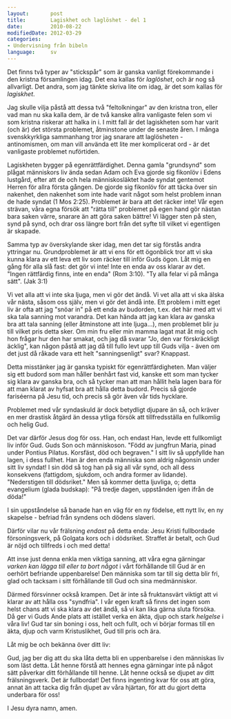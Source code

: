 ```yaml
---
layout:       post
title:        Lagiskhet och laglöshet - del 1
date:         2010-08-22
modifiedDate: 2012-03-29
categories:
- Undervisning från bibeln
language:     sv
---
```

Det finns två typer av "stickspår" som är ganska vanligt förekommande i den kristna församlingen idag. Det ena kallas för <em>laglöshet</em>, och är nog så allvarligt. Det andra, som jag tänkte skriva lite om idag, är det som kallas för <em>lagiskhet</em>.



Jag skulle vilja påstå att dessa två "feltolkningar" av den kristna tron, eller vad man nu ska kalla dem, är de två kanske allra vanligaste felen som vi som kristna riskerar att halka in i. I mitt fall är det lagiskheten som har varit (och är) det största problemet, åtminstone under de senaste åren. I många svenskkyrkliga sammanhang tror jag snarare att laglösheten - antinomismen, om man vill använda ett lite mer komplicerat ord - är det vanligaste problemet nuförtiden.

Lagiskheten bygger på egenrättfärdighet. Denna gamla "grundsynd" som plågat människors liv ända sedan Adam och Eva gjorde sig fikonlöv i Edens lustgård, efter att de och hela människosläktet hade syndat gentemot Herren för allra första gången. De gjorde sig fikonlöv för att täcka över sin nakenhet, den nakenhet som inte hade varit något som helst problem innan de hade syndat (1 Mos 2:25). Problemet är bara att det räcker inte! Vår egen strävan, våra egna försök att "rätta till" problemet på egen hand gör nästan bara saken värre, snarare än att göra saken bättre! Vi lägger sten på sten, synd på synd, och drar oss längre bort från det syfte till vilket vi egentligen är skapade.

Samma typ av överskylande sker idag, men det tar sig förstås andra yttringar nu. Grundproblemet är att vi ens för ett ögonblick tror att vi ska kunna klara av ett leva ett liv som räcker till inför Guds ögon. Låt mig en gång för alla slå fast: det gör vi inte! Inte en enda av oss klarar av det. "Ingen rättfärdig finns, inte en enda" (Rom 3:10). "Ty alla felar vi på många sätt". (Jak 3:1)

Vi vet alla att vi inte ska ljuga, men vi gör det ändå. Vi vet alla att vi ska älska vår nästa, såsom oss själv, men vi gör det ändå inte. Ett problem i mitt eget liv är ofta att jag "snöar in" på ett enda av budorden, t.ex. det här med att vi ska tala sanning mot varandra. Det kan hända att jag kan klara av ganska bra att tala sanning (eller åtminstone att inte ljuga...), men problemet blir ju till vilket pris detta sker. Om min fru eller min mamma lagat mat åt mig och hon frågar hur den har smakat, och jag då svarar "Jo, den var förskräckligt äcklig", kan någon påstå att jag då till fullo levt upp till Guds vilja - även om det just då råkade vara ett helt "sanningsenligt" svar? Knappast.

Detta misstänker jag är ganska typiskt för egenrättfärdigheten. Man väljer sig ett budord som man håller benhårt fast vid, kanske ett som man tycker sig klara av ganska bra, och så tycker man att man hållit hela lagen bara för att man klarat av hyfsat bra att hålla detta budord. Precis så gjorde fariséerna på Jesu tid, och precis så gör även vår tids hycklare.

Problemet med vår syndaskuld är dock betydligt djupare än så, och kräver en mer drastisk åtgärd än dessa ytliga försök att tillfredsställa en fullkomlig och helig Gud.

Det var därför Jesus dog för oss. Han, och endast Han, levde ett fullkomligt liv inför Gud. Guds Son och människoson. "Född av jungfrun Maria, pinad under Pontius Pilatus. Korsfäst, död och begraven." I sitt liv så uppfyllde han lagen, i dess fullhet. Han är den enda människa som aldrig någonsin under sitt liv syndat! I sin död så tog han på sig all vår synd, och all dess konsekvens (fattigdom, sjukdom, och andra former av lidande). "Nederstigen till dödsriket." Men så kommer detta ljuvliga, o; detta evangelium (glada budskap): "På tredje dagen, uppstånden igen ifrån de döda!"

I sin uppståndelse så banade han en väg för en ny födelse, ett nytt liv, en ny skapelse - befriad från syndens och dödens slaveri.

Därför vilar nu vår frälsning <em>endast</em> på detta enda: Jesu Kristi fullbordade försoningsverk, på Golgata kors och i dödsriket. Straffet är betalt, och Gud är nöjd och tillfreds i och med detta!

Att inse just denna enkla men viktiga sanning, att våra egna gärningar <em>varken kan lägga till eller ta bort något</em> i vårt förhållande till Gud är en oerhört befriande uppenbarelse! Den människa som tar till sig detta blir fri, glad och tacksam i sitt förhållande till Gud och sina medmänniskor.

Därmed försvinner också krampen. Det är inte så fruktansvärt viktigt att vi klarar av att hålla oss "syndfria". I vår egen kraft så finns det ingen som helst chans att vi ska klara av det ändå, så vi kan lika gärna sluta försöka. Då ger vi Guds Ande plats att istället verka en äkta, djup och stark <em>helgelse</em> i våra liv! Gud tar sin boning i oss, helt och fullt, och vi börjar formas till en äkta, djup och varm Kristuslikhet, Gud till pris och ära.

Låt mig be och bekänna över ditt liv: <p class="prayer">Gud, jag ber dig att du ska låta detta bli en uppenbarelse i den människas liv som läst detta. Låt henne förstå att hennes egna gärningar inte på något sätt påverkar ditt förhållande till henne. Låt henne också se djupet av ditt frälsningsverk. Det är fullbordat! Det finns ingenting kvar för oss att göra, annat än att tacka dig från djupet av våra hjärtan, för att du gjort detta underbara för oss!</p>I Jesu dyra namn, amen.
